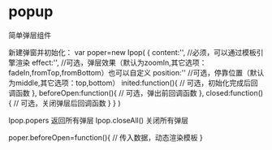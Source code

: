 # popup
简单弹层组件

新建弹窗并初始化：
var poper=new Ipop(
  {
    content:'',  //必须，可以通过模板引擎渲染
    effect:'',  //可选，弹层效果（默认为zoomIn,其它选项：fadeIn,fromTop,fromBottom）也可以自定义
    position:''  //可选，停靠位置（默认为middle,其它选项：top,bottom）
    inited:function(){
      // 可选，初始化完成后回调函数
    },
    beforeOpen:function(){
      // 可选，弹出前回调函数
    },
    closed:function(){
      // 可选，关闭弹层后回调函数
    }
  }
)

Ipop.popers 返回所有弹层
Ipop.closeAll() 关闭所有弹层

poper.beforeOpen=function(){
  // 传入数据，动态渲染模板
}

<script id="mypop" type="text/html">
// 模板写在这,请结合artemplate使用
<div>{{name}}</div>
</script>
